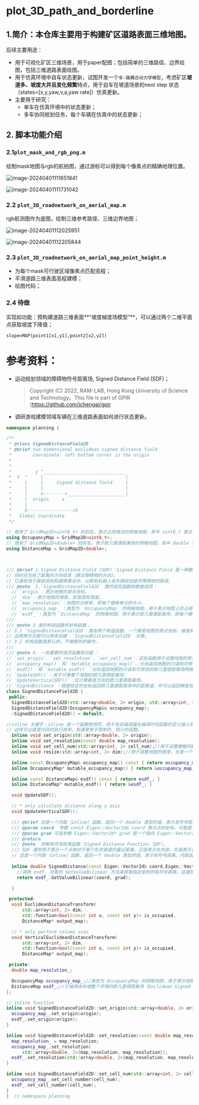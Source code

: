 # plot_3D_path_and_borderline


## 1.简介：本仓库主要用于构建矿区道路表面三维地图。

后续主要用途：

- 用于可视化矿区三维场景，用于paper配图；包括简单的三维路径、边界绘图，包括三维道路表面绘图。
- 用于仿真环境中自车状态更新，试图开发一个`车-路耦合动力学模型`，考虑矿区**坡道多、坡度大并且变化频繁**特点，用于自车在坡道场景的next step 状态（states=[x,y,yaw,v,a,yaw rate]）仿真更新。
- 主要用于研究：
  - 单车在仿真环境中的状态更新；
  - 多车协同规划任务，每个车辆在仿真中的状态更新；

## 2. 脚本功能介绍

### 2.1`plot_mask_and_rgb_png.m`

绘制mask地图与rgb的航拍图，通过游标可以得到每个像素点的精确地理位置。

![image-20240401111651841](./README.assets/image-20240401111651841.png)

![image-20240401111731042](./README.assets/image-20240401111731042.png)

### 2.2 `plot_3D_roadnetwork_on_aerial_map.m`

rgb航测图作为底图，绘制三维参考路径、三维边界地图；

![image-20240401112025951](./README.assets/image-20240401112025951.png)



![image-20240401112205844](./README.assets/image-20240401112205844.png)



### 2.3 `plot_3D_roadnetwork_on_aerial_map_point_height.m`

- 为每个mask可行驶区域像素点匹配高程；
- 平滑道路三维表面高程建模；
- 绘图代码；





### 2.4 待做

实现如功能：预构建道路三维表面**“坡度梯度场模型“**，可以通过两个二维平面点获取坡度下降值；

```
slope=MAP(point1[x1,y1],point2[x2,y2])
```

# 参考资料：

- 运动规划领域的障碍物符号距离场, Signed Distance Field (SDF)；

  >  Copyright (C) 2022, RAM-LAB, Hong Kong University of Science and Technology。This file is part of GPIR (https://github.com/jchengai/gpir

- 调研游戏建模领域车辆在三维道路表面如何进行状态更新。

```cpp
namespace planning {

/**
 * @class SignedDistanceField2D
 * @brief two dimensional euclidean signed distance field
 *        coordinate: left-bottom cornor is the origin
 *
 *
 *         y ^_______________________________
 *  Y  ^     |                               |
 *     |     |     Signed distance field     |
 *     |     |                               |
 *     |     o-------->______________________|
 *     |  origin     x
 *     |
 *     O----------------->X
 *   Global Coordinate
 */

// 使用了 GridMap2D<uint8_t> 的别名，表示占用情况的网格地图，其中 uint8_t 表示每个栅格的数据类型，通常用于表示栅格是否被占用。
using OccupancyMap = GridMap2D<uint8_t>;
// 使用了 GridMap2D<double> 的别名，表示欧几里德距离场的网格地图，其中 double 表示每个栅格的数据类型，用于表示距离值。
using DistanceMap = GridMap2D<double>;



/// @brief 1.Signed Distance Field (SDF)：Signed Distance Field 是一种数据结构，用于表示在二维空间中的点到最近障碍物的距离，
// 同时还包括了距离的方向信息（靠近障碍物的方向）。
// 它通常用于路径规划和避障算法中，以帮助机器人或车辆规划避开障碍物的路径。
/// @note  2.`SignedDistanceField2D` 类的成员函数和数据成员：
  // `origin`：表示地图的原点坐标。
  // `dim`：表示地图的维度，即宽度和高度。
  // `map_resolution`：地图的分辨率，即每个栅格单元的大小。
  // `occupancy_map_`：类型为 `OccupancyMap` 的网格地图，用于表示地图上的占用情况，其中包含了每个栅格是否被占用的信息。
  // `esdf_`：类型为 `DistanceMap` 的网格地图，用于表示欧几里德距离场，即每个栅格到最近障碍物的距离。
///
/// @note 3.类的构造函数和析构函数：
// 3.1 `SignedDistanceField2D` 类有两个构造函数，一个接受地图的原点坐标、维度和分辨率作为参数，另一个接受一个已有的 OccupancyMap 对象。
// 这两种方式都可以用来创建  `SignedDistanceField2D` 对象。
// 3.2 析构函数是默认的，不做额外的操作。
///
/// @note 4. 一些重要的成员函数和功能：
// `set_origin`、`set_resolution`、`set_cell_num`：这些函数用于设置地图的原点、分辨率和栅格数。
// `occupancy_map()` 和 `mutable_occupancy_map()`：分别返回地图的只读和可修改的占用情况网格地图的引用。
// `esdf()` 和 `mutable_esdf()`：分别返回地图的只读和可修改的欧几里德距离场网格地图的引用。
// `UpdateSDF()`：用于计算整个地图的欧几里德距离场。
// `UpdateVerticalSDF()`：仅计算垂直方向的欧几里德距离场。
// `SignedDistance`：根据给定的坐标返回欧几里德距离场中的距离值，并可以返回梯度信息。
class SignedDistanceField2D {  
 public:
  SignedDistanceField2D(std::array<double, 2> origin, std::array<int, 2> dim,const double map_resolution);
  SignedDistanceField2D(OccupancyMap&& occupancy_map);
  ~SignedDistanceField2D() = default;

//inline 关键字：inline 是一个函数修饰符，用于告诉编译器在编译时将函数的定义插入到调用该函数的地方，而不是生成函数的单独的调用代码。
// 这样可以提高代码的执行效率，但通常用于简单的、短小的函数。 
  inline void set_origin(std::array<double, 2> origin);
  inline void set_resolution(const double map_resolution);
  inline void set_cell_num(std::array<int, 2> cell_num);//用于设置栅格的数量，它也是一个大小为 2 的整数数组。
  inline void resize(std::array<int, 2> dim);//用于调整地图的维度，也是一个大小为 2 的整数数组。

  inline const OccupancyMap& occupancy_map() const { return occupancy_map_; }
  inline OccupancyMap* mutable_occupancy_map() { return &occupancy_map_; }

  inline const DistanceMap& esdf() const { return esdf_; }
  inline DistanceMap* mutable_esdf() { return &esdf_; }

  void UpdateSDF();

  // * only calculate distance along y axis
  void UpdateVerticalSDF();

  /// @brief 这是一个内联（inline）函数，返回一个 double 类型的值，表示有符号距离。
  /// @param coord  参数 const Eigen::Vector2d& coord 表示点的坐标，可能是一个节点在二维空间中的位置。
  /// @param grad 可选参数 Eigen::Vector2d* grad 是一个指向 Eigen::Vector2d 对象的指针，用于存储距离函数的梯度，如果不需要计算梯度，则可以传递 nullptr。
  /// @return 
  /// @note  求解有符号距离函数（Signed Distance Function，SDF）。
  /// SDF 通常用于表示一个点相对于某个形状表面的最近距离，正值表示在外部，负值表示在内部。这里，它被用来估计节点在未来时间点的位置相对于障碍物的距离。
  // 这是一个内联（inline）函数，返回一个 double 类型的值，表示有符号距离。内联函数通常用于性能优化，特别是对于小型、频繁调用的函数。
  
  inline double SignedDistance(const Eigen::Vector2d& coord,Eigen::Vector2d* grad = nullptr) const {
    //调用 esdf_ 对象的 GetValueBilinear 方法来获取指定坐标的有符号距离。这通常通过双线性插值来实现，以便在离散网格中估计连续值。
    return esdf_.GetValueBilinear(coord, grad);

  }

 protected:
  void EuclideanDistanceTransform(
      std::array<int, 2> dim,
      std::function<bool(const int x, const int y)> is_occupied,
      DistanceMap* output_map);

  // * only perform column scan
  void VerticalEuclideanDistanceTransform(
      std::array<int, 2> dim,
      std::function<bool(const int x, const int y)> is_occupied,
      DistanceMap* output_map);

 private:
  double map_resolution_;

  OccupancyMap occupancy_map_;//类型为 OccupancyMap 的网格地图，用于表示地图上的占用情况，其中包含了每个栅格是否被占用的信息。
  DistanceMap esdf_;//它被用来存储整个环境的欧几里得距离场（Euclidean Signed Distance Field，ESDF），其中每个点的值表示该点到最近障碍物的有符号距离。
};

// inline function
inline void SignedDistanceField2D::set_origin(std::array<double, 2> origin) {
  occupancy_map_.set_origin(origin);
  esdf_.set_origin(origin);
}

inline void SignedDistanceField2D::set_resolution(const double map_resolution) {
  map_resolution_ = map_resolution;
  occupancy_map_.set_resolution(
      std::array<double, 2>{map_resolution, map_resolution});
  esdf_.set_resolution(std::array<double, 2>{map_resolution, map_resolution});
}

inline void SignedDistanceField2D::set_cell_num(std::array<int, 2> cell_num) {
  occupancy_map_.set_cell_number(cell_num);
  esdf_.set_cell_number(cell_num);
}
}  // namespace planning
```


